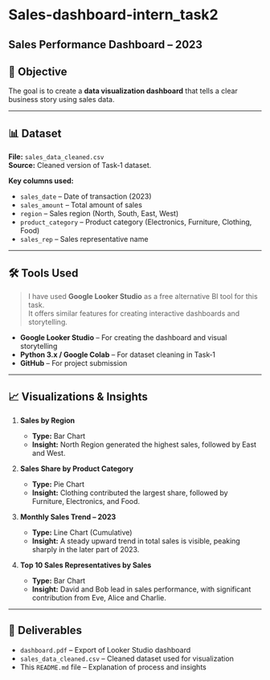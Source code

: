 # Sales-dashboard-intern_task2
## Sales Performance Dashboard – 2023

## 📌 Objective  
The goal is to create a **data visualization dashboard** that tells a clear business story using sales data.

---

## 📊 Dataset
**File:** `sales_data_cleaned.csv`  
**Source:** Cleaned version of Task‑1 dataset.

**Key columns used:**
- `sales_date` – Date of transaction (2023)
- `sales_amount` – Total amount of sales
- `region` – Sales region (North, South, East, West)
- `product_category` – Product category (Electronics, Furniture, Clothing, Food)
- `sales_rep` – Sales representative name

---

## 🛠 Tools Used
> I have used **Google Looker Studio** as a free alternative BI tool for this task.  
> It offers similar features for creating interactive dashboards and storytelling.
- **Google Looker Studio** – For creating the dashboard and visual storytelling
- **Python 3.x / Google Colab** – For dataset cleaning in Task‑1
- **GitHub** – For project submission

---

## 📈 Visualizations & Insights

1. **Sales by Region**  
   - **Type:** Bar Chart  
   - **Insight:** North Region generated the highest sales, followed by East and West.

2. **Sales Share by Product Category**  
   - **Type:** Pie Chart  
   - **Insight:** Clothing contributed the largest share, followed by Furniture, Electronics, and Food.

3. **Monthly Sales Trend – 2023**  
   - **Type:** Line Chart (Cumulative)  
   - **Insight:** A steady upward trend in total sales is visible, peaking sharply in the later part of 2023.

4. **Top 10 Sales Representatives by Sales**  
   - **Type:** Bar Chart  
   - **Insight:**  David and Bob lead in sales performance, with significant contribution from Eve, Alice and Charlie.

---

## 📄 Deliverables
- `dashboard.pdf` – Export of Looker Studio dashboard
- `sales_data_cleaned.csv` – Cleaned dataset used for visualization
- This `README.md` file – Explanation of process and insights

